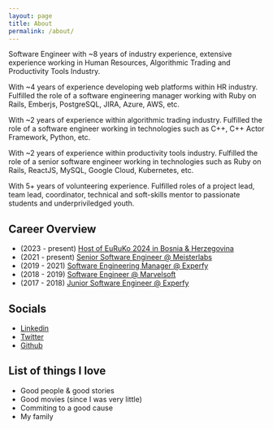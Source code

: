 ```yaml
---
layout: page
title: About
permalink: /about/
---
```


Software Engineer with ~8 years of industry experience, extensive experience working in Human Resources, Algorithmic Trading and Productivity Tools Industry.

With ~4 years of experience developing web platforms within HR industry. Fulfilled the role of a software engineering manager working with Ruby on Rails, Emberjs, PostgreSQL, JIRA, Azure, AWS, etc.

With ~2 years of experience within algorithmic trading industry. Fulfilled the role of a software engineer working in technologies such as C++, C++ Actor Framework, Python, etc.

With ~2 years of experience within productivity tools industry. Fulfilled the role of a senior software engineer working in technologies such as Ruby on Rails, ReactJS, MySQL, Google Cloud, Kubernetes, etc.

With 5+ years of volunteering experience. Fulfilled roles of a project lead, team lead, coordinator, technical and soft-skills mentor to passionate students and underpriviledged youth.

## Career Overview

- (2023 - present) [Host of EuRuKo 2024 in Bosnia & Herzegovina](https://2024.euruko.org)
- (2021 - present) [Senior Software Engineer @ Meisterlabs](https://www.meisterlabs.com/)
- (2019 - 2021) [Software Engineering Manager @ Experfy](https://www.experfy.com/)
- (2018 - 2019) [Software Engineer @ Marvelsoft](https://marvelsoft.net/)
- (2017 - 2018) [Junior Software Engineer @ Experfy](https://www.experfy.com/)

## Socials

- [Linkedin](https://www.linkedin.com/in/muhamed-isabegovic/)
- [Twitter](https://twitter.com/m_isabegovic)
- [Github](https://github.com/misabegovic)

## List of things I love

- Good people & good stories
- Good movies (since I was very little)
- Commiting to a good cause
- My family

